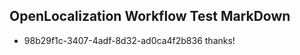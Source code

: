 ## OpenLocalization Workflow Test MarkDown
* 98b29f1c-3407-4adf-8d32-ad0ca4f2b836 thanks!

<!--HONumber=Jul16_HO4-->


